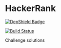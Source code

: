 # HackerRank

[![DepShield Badge](https://depshield.sonatype.org/badges/thekalpesh7/HackerRank/depshield.svg)](https://depshield.github.io)

[![Build Status](https://travis-ci.org/thekalpesh7/HackerRank.svg?branch=master)](https://travis-ci.org/thekalpesh7/HackerRank)

Challenge solutions
